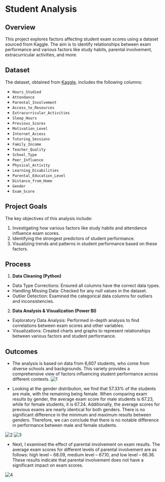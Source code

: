 # Student Analysis

## Overview

This project explores factors affecting student exam scores using a dataset sourced from Kaggle. The aim is to identify relationships between exam performance and various factors like study habits, parental involvement, extracurricular activities, and more.

## Dataset

The dataset, obtained from [Kaggle](https://www.kaggle.com/datasets/lainguyn123/student-performance-factors/code), includes the following columns:

- `Hours_Studied`
- `Attendance`
- `Parental_Involvement`
- `Access_to_Resources`
- `Extracurricular_Activities`
- `Sleep_Hours`
- `Previous_Scores`
- `Motivation_Level`
- `Internet_Access`
- `Tutoring_Sessions`
- `Family_Income`
- `Teacher_Quality`
- `School_Type`
- `Peer_Influence`
- `Physical_Activity`
- `Learning_Disabilities`
- `Parental_Education_Level`
- `Distance_from_Home`
- `Gender`
- `Exam_Score`

## Project Goals

The key objectives of this analysis include:

1. Investigating how various factors like study habits and attendance influence exam scores.
2. Identifying the strongest predictors of student performance.
3. Visualizing trends and patterns in student performance based on these factors.

## Process

1. **Data Cleaning (Python)**
- Data Type Corrections: Ensured all columns have the correct data types.
- Handling Missing Data: Checked for any null values in the dataset.
- Outlier Detection: Examined the categorical data columns for outliers and inconsistencies.
2. **Data Analysis & Visualization (Power BI)**
- Exploratory Data Analysis: Performed in-depth analysis to find correlations between exam scores and other variables.
- Visualizations: Created charts and graphs to represent relationships between various factors and student performance.

## Outcomes

- The analysis is based on data from 6,607 students, who come from diverse schools and backgrounds. This variety provides a comprehensive view of factors influencing student performance across different contexts.
![1](https://github.com/user-attachments/assets/4e797108-08a1-4fcc-8018-01668da1984b)

- Looking at the gender distribution, we find that 57.33% of the students are male, with the remaining being female. When comparing exam results by gender, the average exam score for male students is 67.23, while for female students, it is 67.24. Additionally, the average scores for previous exams are nearly identical for both genders. There is no significant difference in the minimum and maximum results between genders. Therefore, we can conclude that there is no notable difference in performance between male and female students.

![2](https://github.com/user-attachments/assets/da84f236-63b3-4d4c-84c0-47833fc1e2fb)
![3](https://github.com/user-attachments/assets/56c1eae2-fd37-4ed8-98bd-2f2717f21fb4)

- Next, I examined the effect of parental involvement on exam results. The average exam scores for different levels of parental involvement are as follows: high level – 68.09, medium level – 67.10, and low level – 66.36. These results indicate that parental involvement does not have a significant impact on exam scores.

![4](https://github.com/user-attachments/assets/ed7afa49-f5f7-4df9-9087-f6bf9064581f)




